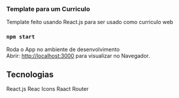 ### Template para um Curriculo

Template feito usando React.js para ser usado como curriculo web

### `npm start`

Roda o App no ambiente de desenvolvimento \
Abrir: [http://localhost:3000](http://localhost:3000) para visualizar no Navegador.

## Tecnologias

React.js
Reac Icons
Raact Router
